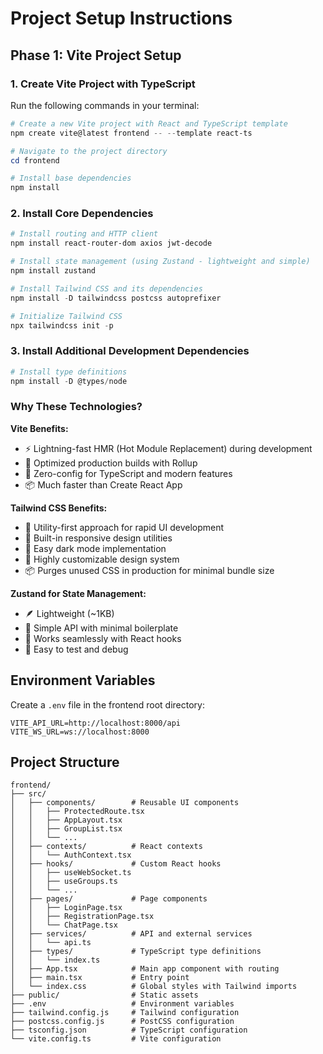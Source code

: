 # Project Setup Instructions

## Phase 1: Vite Project Setup

### 1. Create Vite Project with TypeScript

Run the following commands in your terminal:

```powershell
# Create a new Vite project with React and TypeScript template
npm create vite@latest frontend -- --template react-ts

# Navigate to the project directory
cd frontend

# Install base dependencies
npm install
```

### 2. Install Core Dependencies

```powershell
# Install routing and HTTP client
npm install react-router-dom axios jwt-decode

# Install state management (using Zustand - lightweight and simple)
npm install zustand

# Install Tailwind CSS and its dependencies
npm install -D tailwindcss postcss autoprefixer

# Initialize Tailwind CSS
npx tailwindcss init -p
```

### 3. Install Additional Development Dependencies

```powershell
# Install type definitions
npm install -D @types/node
```

### Why These Technologies?

**Vite Benefits:**
- ⚡ Lightning-fast HMR (Hot Module Replacement) during development
- 🎯 Optimized production builds with Rollup
- 🔧 Zero-config for TypeScript and modern features
- 📦 Much faster than Create React App

**Tailwind CSS Benefits:**
- 🎨 Utility-first approach for rapid UI development
- 📱 Built-in responsive design utilities
- 🌙 Easy dark mode implementation
- 🔧 Highly customizable design system
- 📦 Purges unused CSS in production for minimal bundle size

**Zustand for State Management:**
- 🪶 Lightweight (~1KB)
- 🎯 Simple API with minimal boilerplate
- 🔄 Works seamlessly with React hooks
- 🧪 Easy to test and debug

## Environment Variables

Create a `.env` file in the frontend root directory:

```env
VITE_API_URL=http://localhost:8000/api
VITE_WS_URL=ws://localhost:8000
```

## Project Structure

```
frontend/
├── src/
│   ├── components/        # Reusable UI components
│   │   ├── ProtectedRoute.tsx
│   │   ├── AppLayout.tsx
│   │   ├── GroupList.tsx
│   │   └── ...
│   ├── contexts/          # React contexts
│   │   └── AuthContext.tsx
│   ├── hooks/             # Custom React hooks
│   │   ├── useWebSocket.ts
│   │   ├── useGroups.ts
│   │   └── ...
│   ├── pages/             # Page components
│   │   ├── LoginPage.tsx
│   │   ├── RegistrationPage.tsx
│   │   └── ChatPage.tsx
│   ├── services/          # API and external services
│   │   └── api.ts
│   ├── types/             # TypeScript type definitions
│   │   └── index.ts
│   ├── App.tsx            # Main app component with routing
│   ├── main.tsx           # Entry point
│   └── index.css          # Global styles with Tailwind imports
├── public/                # Static assets
├── .env                   # Environment variables
├── tailwind.config.js     # Tailwind configuration
├── postcss.config.js      # PostCSS configuration
├── tsconfig.json          # TypeScript configuration
└── vite.config.ts         # Vite configuration
```
